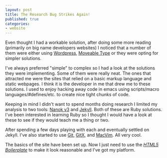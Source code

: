 ```yaml
---
layout: post
title: The Research Bug Strikes Again!
published: true
categories: 
- website
---
```

Even thought I had a workable solution, after doing some more reading (primarily on big name 
developers websites) I noticed that a number of them were either using [Wordpress](http://www.wordpress.org), 
[Moveable Type](http://www.moveabletype.org) or they were opting for simpler solutions.

I've always preferred "simple" to complex so I had a look at the solutions they were implementing. 
Some of them were really neat. The ones that attracted me were the sites that relied on a basic markup 
language and static webpages. I think it is the developer in me that drew me to these solutions. I used 
to enjoy hacking away code in emacs using scripts/macro languages/#defines/etc. to create nice tight chunks of code.

Keeping in mind I didn't want to spend months doing research I limited my analysis to two tools: 
[Nanok v3](http://nanoc.stoneship.org/) and [Jekyll](http://jekyllrb.com/). Both of these are Ruby 
solutions. I've been interested in learning Ruby so I thought I would have a look at these to see if 
they would teach me a thing or two.

After spending a few days playing with each and eventually settled on Jekyll. I've also started to 
use [Git](http://git-scm.com/), [GitX](http://gitx.frim.nl/), and [MacVim](http://macvim.org/). All very cool.

The basics of the site have been set up. Now I just need to use the *[HTML5 Boilerplate](http://html5boilerplate.com/)* to make it look reasonable and I've got my platform.

